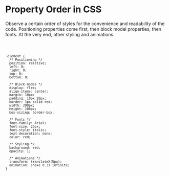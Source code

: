 # Property Order in CSS

Observe a certain order of styles for the convenience and readability of the code. Positioning properties come first, then block model properties, then fonts. At the very end, other styling and animations.

<code>
  
    .element {
      /* Positioning */
      position: relative;
      left: 0;
      right: 0;
      top: 0;
      bottom: 0;

      /* Block model */
      display: flex;
      align-items: center;
      margin: 10px;
      padding: 10px 20px;
      border: 1px solid red;
      width: 200px;
      height: 100px;
      box-sizing: border-box;

      /* Fonts */
      font-family: Arial;
      font-size: 25px;
      font-style: italic;
      text-decoration: none;
      color: red;

      /* Styling */
      background: red;
      opacity: 1;

      /* Animations */
      transform: translateX(5px);
      animation: shake 0.3s infinite;
    }

</code>
